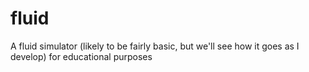 # fluid
A fluid simulator (likely to be fairly basic, but we'll see how it goes as I develop) for educational purposes